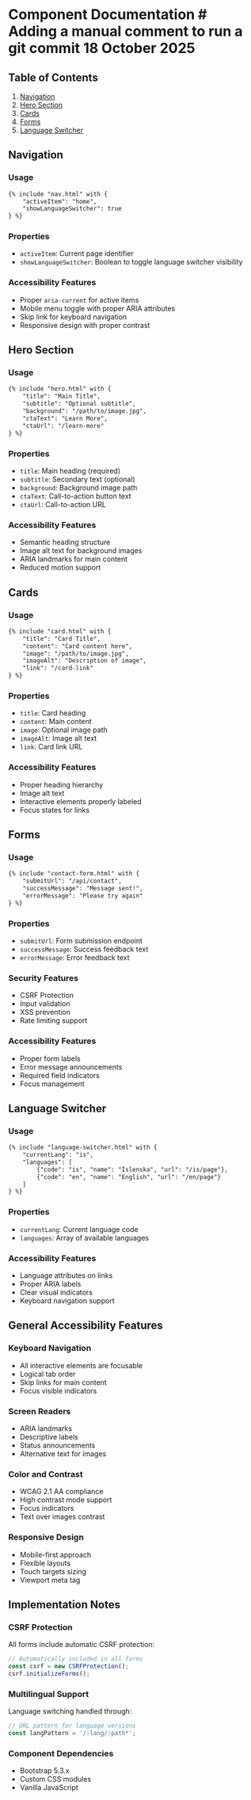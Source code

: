 # Component Documentation # Adding a manual comment to run a git commit 18 October 2025

## Table of Contents
1. [Navigation](#navigation)
2. [Hero Section](#hero-section)
3. [Cards](#cards)
4. [Forms](#forms)
5. [Language Switcher](#language-switcher)

## Navigation

### Usage
```html
{% include "nav.html" with {
    "activeItem": "home",
    "showLanguageSwitcher": true
} %}
```

### Properties
- `activeItem`: Current page identifier
- `showLanguageSwitcher`: Boolean to toggle language switcher visibility

### Accessibility Features
- Proper `aria-current` for active items
- Mobile menu toggle with proper ARIA attributes
- Skip link for keyboard navigation
- Responsive design with proper contrast

## Hero Section

### Usage
```html
{% include "hero.html" with {
    "title": "Main Title",
    "subtitle": "Optional subtitle",
    "background": "/path/to/image.jpg",
    "ctaText": "Learn More",
    "ctaUrl": "/learn-more"
} %}
```

### Properties
- `title`: Main heading (required)
- `subtitle`: Secondary text (optional)
- `background`: Background image path
- `ctaText`: Call-to-action button text
- `ctaUrl`: Call-to-action URL

### Accessibility Features
- Semantic heading structure
- Image alt text for background images
- ARIA landmarks for main content
- Reduced motion support

## Cards

### Usage
```html
{% include "card.html" with {
    "title": "Card Title",
    "content": "Card content here",
    "image": "/path/to/image.jpg",
    "imageAlt": "Description of image",
    "link": "/card-link"
} %}
```

### Properties
- `title`: Card heading
- `content`: Main content
- `image`: Optional image path
- `imageAlt`: Image alt text
- `link`: Card link URL

### Accessibility Features
- Proper heading hierarchy
- Image alt text
- Interactive elements properly labeled
- Focus states for links

## Forms

### Usage
```html
{% include "contact-form.html" with {
    "submitUrl": "/api/contact",
    "successMessage": "Message sent!",
    "errorMessage": "Please try again"
} %}
```

### Properties
- `submitUrl`: Form submission endpoint
- `successMessage`: Success feedback text
- `errorMessage`: Error feedback text

### Security Features
- CSRF Protection
- Input validation
- XSS prevention
- Rate limiting support

### Accessibility Features
- Proper form labels
- Error message announcements
- Required field indicators
- Focus management

## Language Switcher

### Usage
```html
{% include "language-switcher.html" with {
    "currentLang": "is",
    "languages": [
        {"code": "is", "name": "Íslenska", "url": "/is/page"},
        {"code": "en", "name": "English", "url": "/en/page"}
    ]
} %}
```

### Properties
- `currentLang`: Current language code
- `languages`: Array of available languages

### Accessibility Features
- Language attributes on links
- Proper ARIA labels
- Clear visual indicators
- Keyboard navigation support

## General Accessibility Features

### Keyboard Navigation
- All interactive elements are focusable
- Logical tab order
- Skip links for main content
- Focus visible indicators

### Screen Readers
- ARIA landmarks
- Descriptive labels
- Status announcements
- Alternative text for images

### Color and Contrast
- WCAG 2.1 AA compliance
- High contrast mode support
- Focus indicators
- Text over images contrast

### Responsive Design
- Mobile-first approach
- Flexible layouts
- Touch targets sizing
- Viewport meta tag

## Implementation Notes

### CSRF Protection
All forms include automatic CSRF protection:
```javascript
// Automatically included in all forms
const csrf = new CSRFProtection();
csrf.initializeForms();
```

### Multilingual Support
Language switching handled through:
```javascript
// URL pattern for language versions
const langPattern = '/:lang/:path*';
```

### Component Dependencies
- Bootstrap 5.3.x
- Custom CSS modules
- Vanilla JavaScript